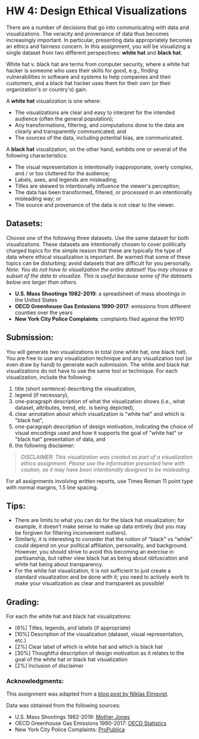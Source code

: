 # HW 4: Design Ethical Visualizations

There are a number of decisions that go into communicating with data and visualizations. The veracity and provenance of data thus becomes increasingly important. In particular, presenting data appropriately becomes an ethics and fairness concern. In this assignment, you will be visualizing a single dataset from two different perspectives: **white hat** and **black hat**.

White hat v. black hat are terms from computer security, where a white hat hacker is someone who uses their skills for good, e.g., finding vulnerabilities in software and systems to help companies and their customers, and a black hat hacker uses them for their own (or their organization's or country's) gain.

A **white hat** visualization is one where:
- The visualizations are clear and easy to interpret for the intended audience (often the general population);
- Any transformations, filtering, and computations done to the data are clearly and transparently communicated; and
- The sources of the data, including potential bias, are communicated.

A **black hat** visualization, on the other hand, exhibits one or several of the following characteristics:
- The visual representation is intentionally inapproporiate, overly complex, and / or too cluttered for the audience;
- Labels, axes, and legends are misleading;
- Titles are skewed to intentionally influence the viewer's perception;
- The data has been transformed, filtered, or processed in an intentionally misleading way; or
- The source and provenance of the data is not clear to the viewer.

## Datasets:
Choose *one* of the following three datasets. Use the same dataset for both visualizations. These datasets are intentionally chosen to cover politically charged topics for the simple reason that these are typically the type of data where ethical visualization is important. Be warned that some of these topics can be disturbing; avoid datasets that are difficult for you personally. *Note: You do not have to visualization the entire dataset! You may choose a subset of the data to visualize. This is useful because some of the datasets below are larger than others.*
- **U.S. Mass Shootings 1982-2019**: a spreadsheet of mass shootings in the United States 
- **OECD Greenhouse Gas Emissions 1990-2017**: emissions from different counties over the years
- **New York City Police Complaints**: complaints filed against the NYPD 

## Submission:
You will generate *two* visualizations in total (one white hat, one black hat). You are free to use any visualization technique and any visualization tool (or even draw by hand) to generate each submission. The white and black hat visualizations do not have to use the same tool or technique. For each visualization, include the following: 
1. title (short sentence) describing the visualization,
2. legend (if necessary),
3. one-paragraph description of what the visualization shows (i.e., what dataset, attributes, trend, etc. is being depicted),
4. clear annotation about which visualization is "white hat" and which is "black hat",
5. one-paragraph description of design motivation, indicating the choice of visual encodings used and how it supports the goal of "white hat" or "black hat" presentation of data, and
6. the following disclaimer: 
> *DISCLAIMER: This visualization was created as part of a visualization ethics assignment. Please use the information presented here with caution, as it may have been intentionally designed to be misleading.*

For all assignments involving written reports, use Times Roman 11 point type with normal margins, 1.5 line spacing. 

## Tips:
- There are limits to what you can do for the black hat visualization; for example, it doesn’t make sense to make up data entirely (but you may be forgiven for filtering inconvenient outliers).
- Similarly, it is interesting to consider that the notion of “black” vs “white” could depend on your political affiliation, personality, and background. However, you should strive to avoid this becoming an exercise in partisanship, but rather view black hat as being about obfuscation and white hat being about transparency.
- For the white hat visualization, it is not sufficient to just create a standard visualization and be done with it; you need to actively work to make your visualization as clear and transparent as possible!

## Grading: 
For each the white hat and black hat visualizations: 
- [6%] Titles, legends, and labels (if appropriate)
- [10%] Description of the visualization (dataset, visual representation, etc.)
- [2%] Clear label of which is white hat and which is black hat
- [30%] Thoughtful description of design motivation as it relates to the goal of the white hat or black hat visualization
- [2%] Inclusion of disclaimer


### Acknowledgments: 
This assignment was adapted from a [blog post by Niklas Elmqvist](https://niklaselmqvist.medium.com/teaching-ethics-for-visualization-b48e3ced84df).

Data was obtained from the following sources:
- U.S. Mass Shootings 1982-2019: [Mother Jones](https://www.motherjones.com/politics/2012/12/mass-shootings-mother-jones-full-data/)
- OECD Greenhouse Gas Emissions 1990-2017: [OECD Statistics](https://stats.oecd.org/Index.aspx?DataSetCode=AIR_GHG)
- New York City Police Complaints: [ProPublica](https://www.propublica.org/datastore/dataset/civilian-complaints-against-new-york-city-police-officers)
